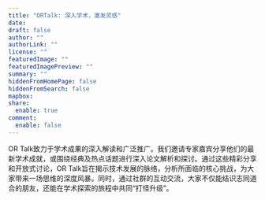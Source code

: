 ```yaml
---
title: "ORTalk: 深入学术，激发灵感"
date: 
draft: false
author: ""
authorLink: ""
license: ""
featuredImage: ""
featuredImagePreview: ""
summary: ""
hiddenFromHomePage: false
hiddenFromSearch: false
mapbox:
share:
  enable: true
comment:
  enable: false
---
```


OR Talk致力于学术成果的深入解读和广泛推广。我们邀请专家嘉宾分享他们的最新学术成就，或围绕经典及热点话题进行深入论文解析和探讨。通过这些精彩分享和开放式讨论，OR Talk旨在揭示技术发展的脉络，分析所面临的核心挑战，为大家带来一场思维的深度风暴。同时，通过社群的互动交流，大家不仅能结识志同道合的朋友，还能在学术探索的旅程中共同“打怪升级”。
